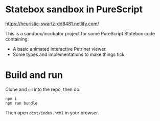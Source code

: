 # Statebox sandbox in PureScript

https://heuristic-swartz-dd8481.netlify.com/

This is a sandbox/incubator project for some PureScript Statebox code containing:

- A basic animated interactive Petrinet viewer.
- Some types and implementations to make things tick.

# Build and run

Clone and `cd` into the repo, then do:
```
npm i
npm run bundle
```
Then open `dist/index.html` in your browser.
